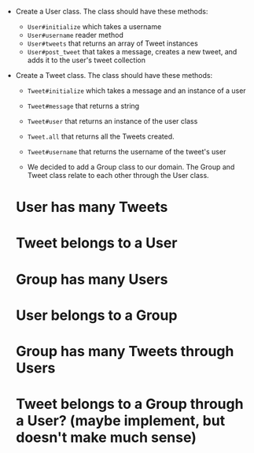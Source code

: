 * Create a User class. The class should have these methods:
  * `User#initialize` which takes a username
  * `User#username` reader method
  * `User#tweets` that returns an array of Tweet instances
  * `User#post_tweet` that takes a message, creates a new tweet, and adds it to the user's tweet collection
* Create a Tweet class. The class should have these methods:
  * `Tweet#initialize` which takes a message and an instance of a user
  * `Tweet#message` that returns a string
  * `Tweet#user` that returns an instance of the user class
  * `Tweet.all` that returns all the Tweets created.
  * `Tweet#username` that returns the username of the tweet's user
  
  * We decided to add a Group class to our domain. The Group and Tweet class relate to each other through the User class.

  # User has many Tweets
  # Tweet belongs to a User

  # Group has many Users
  # User belongs to a Group
 
  # Group has many Tweets through Users
  # Tweet belongs to a Group through a User? (maybe implement, but doesn't make much sense)